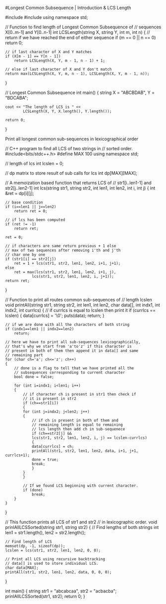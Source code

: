 #Longest Common Subsequence | Introduction & LCS Length


#include <iostream>
#include <string>
using namespace std;

// Function to find length of Longest Common Subsequence of
// sequences X[0..m-1] and Y[0..n-1]
int LCSLength(string X, string Y, int m, int n)
{
	// return if we have reached the end of either sequence
	if (m == 0 || n == 0)
		return 0;

	// if last character of X and Y matches
	if (X[m - 1] == Y[n - 1])
		return LCSLength(X, Y, m - 1, n - 1) + 1;

	// else if last character of X and Y don't match
	return max(LCSLength(X, Y, m, n - 1), LCSLength(X, Y, m - 1, n));
}

// Longest Common Subsequence
int main()
{
	string X = "ABCBDAB", Y = "BDCABA";

	cout << "The length of LCS is " <<
			LCSLength(X, Y, X.length(), Y.length());

	return 0;
}


Print all longest common sub-sequences in lexicographical order

// C++ program to find all LCS of two strings in 
// sorted order. 
#include<bits/stdc++.h> 
#define MAX 100 
using namespace std; 

// length of lcs 
int lcslen = 0; 

// dp matrix to store result of sub calls for lcs 
int dp[MAX][MAX]; 

// A memoization based function that returns LCS of 
// str1[i..len1-1] and str2[j..len2-1] 
int lcs(string str1, string str2, int len1, int len2, 
									int i, int j) 
{ 
	int &ret = dp[i][j]; 

	// base condition 
	if (i==len1 || j==len2) 
		return ret = 0; 

	// if lcs has been computed 
	if (ret != -1) 
		return ret; 

	ret = 0; 

	// if characters are same return previous + 1 else 
	// max of two sequences after removing i'th and j'th 
	// char one by one 
	if (str1[i] == str2[j]) 
		ret = 1 + lcs(str1, str2, len1, len2, i+1, j+1); 
	else
		ret = max(lcs(str1, str2, len1, len2, i+1, j), 
				lcs(str1, str2, len1, len2, i, j+1)); 
	return ret; 
} 

// Function to print all routes common sub-sequences of 
// length lcslen 
void printAll(string str1, string str2, int len1, int len2, 
			char data[], int indx1, int indx2, int currlcs) 
{ 
	// if currlcs is equal to lcslen then print it 
	if (currlcs == lcslen) 
	{ 
		data[currlcs] = '\0'; 
		puts(data); 
		return; 
	} 

	// if we are done with all the characters of both string 
	if (indx1==len1 || indx2==len2) 
		return; 

	// here we have to print all sub-sequences lexicographically, 
	// that's why we start from 'a'to'z' if this character is 
	// present in both of them then append it in data[] and same 
	// remaining part 
	for (char ch='a'; ch<='z'; ch++) 
	{ 
		// done is a flag to tell that we have printed all the 
		// subsequences corresponding to current character 
		bool done = false; 

		for (int i=indx1; i<len1; i++) 
		{ 
			// if character ch is present in str1 then check if 
			// it is present in str2 
			if (ch==str1[i]) 
			{ 
			for (int j=indx2; j<len2; j++) 
			{ 
				// if ch is present in both of them and 
				// remaining length is equal to remaining 
				// lcs length then add ch in sub-sequenece 
				if (ch==str2[j] && 
				lcs(str1, str2, len1, len2, i, j) == lcslen-currlcs) 
				{ 
				data[currlcs] = ch; 
				printAll(str1, str2, len1, len2, data, i+1, j+1, currlcs+1); 
				done = true; 
				break; 
				} 
			} 
			} 

			// If we found LCS beginning with current character. 
			if (done) 
				break; 
		} 
	} 
} 

// This function prints all LCS of str1 and str2 
// in lexicographic order. 
void prinlAllLCSSorted(string str1, string str2) 
{ 
	// Find lengths of both strings 
	int len1 = str1.length(), len2 = str2.length(); 

	// Find length of LCS 
	memset(dp, -1, sizeof(dp)); 
	lcslen = lcs(str1, str2, len1, len2, 0, 0); 

	// Print all LCS using recursive backtracking 
	// data[] is used to store individual LCS. 
	char data[MAX]; 
	printAll(str1, str2, len1, len2, data, 0, 0, 0); 
} 


int main() 
{ 
	string str1 = "abcabcaa", str2 = "acbacba"; 
	prinlAllLCSSorted(str1, str2); 
	return 0; 
} 
